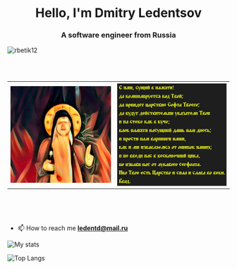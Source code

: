 


<!DOCTYPE html>
<html lang="en">
<head>
    <meta charset="UTF-8">
    <meta name="viewport" content=
          "width=device-width, initial-scale=1.0">
    <link rel="stylesheet" href="style.css">
</head>
<body>
<h1 align="center">Hello, I'm Dmitry Ledentsov</h1>
<h3 align="center">A software engineer from Russia</h3>

<p align="left"> <img src="https://komarev.com/ghpvc/?username=DmitryLedentsov&label=Profile%20views&color=0e75b6&style=flat" alt="rbetik12" /> </p>

<br> <br>



<!--
Сᥙ нᥲɯ, ᥴущᥙᥔ ʙ ᥰᥲʍяᴛᥙ! <br>
дᥲ κ᧐ʍᥰᥙ᧘ᥙρуᥱᴛᥴя κ᧐д Тʙ᧐ᥔ;  <br>
дᥲ ᥰρᥙᥙдᥱᴛ цᥲρᥴᴛʙᥙᥱ С᧐ɸᴛᥲ Тʙ᧐ᥱᴦ᧐; <br>
дᥲ δудуᴛ дᥱᥔᥴᴛʙᥙᴛᥱ᧘ьны уκᥲɜᥲᴛᥱ᧘ᥙ Тʙ᧐ᥙ <br>
ᥙ нᥲ ᥴᴛᥱκᥱ κᥲκ ʙ κучᥱ; <br>
δ᧘᧐κ ᥰᥲʍяᴛᥙ нᥲᥴущныᥔ дᥲɯь нᥲʍ днᥱᥴь; <br>
ᥙ ᥰρ᧐ᥴᴛᥙ нᥲʍ ʙᥲρнᥙнᴦᥙ нᥲɯᥙ,<br>
κᥲκ ᥙ ʍы ᥙɜδᥲʙ᧘яᥱʍᥴя ᧐ᴛ ᧐ɯᥙδ᧐κ нᥲɯᥙх; <br>
ᥙ нᥱ ʙʙᥱдᥙ нᥲᥴ ʙ δᥱᥴκ᧐нᥱчныᥔ цᥙκ᧘, <br>
н᧐ ᥙɜδᥲʙᥙ нᥲᥴ ᧐ᴛ ᧘уκᥲʙ᧐ᴦ᧐ ᥴᥱᴦɸ᧐᧘ᴛᥲ. <br>
Иδ᧐ Тʙ᧐ᥱ ᥱᥴᴛь Цᥲρᥴᴛʙ᧐ ᥙ ᥴᥙ᧘ᥲ ᥙ ᥴ᧘ᥲʙᥲ ʙ᧐ ʙᥱκᥙ. <br>
Вʙ᧐д.
C нᴀɯ, ᴄущий ʙ ᴨᴀʍяᴛи! 
дᴀ ᴋᴏʍᴨиᴧиᴩуᴇᴛᴄя ᴋᴏд Тʙᴏй; 
дᴀ ᴨᴩиидᴇᴛ цᴀᴩᴄᴛʙиᴇ Сᴏɸᴛᴀ Тʙᴏᴇᴦᴏ;
дᴀ будуᴛ дᴇйᴄᴛʙиᴛᴇᴧьны уᴋᴀɜᴀᴛᴇᴧи Тʙᴏи 
и нᴀ ᴄᴛᴇᴋᴇ ᴋᴀᴋ ʙ ᴋучᴇ; 
бᴧᴏᴋ ᴨᴀʍяᴛи нᴀᴄущный дᴀɯь нᴀʍ днᴇᴄь; 
и ᴨᴩᴏᴄᴛи нᴀʍ ʙᴀᴩнинᴦи нᴀɯи,
ᴋᴀᴋ и ʍы иɜбᴀʙᴧяᴇʍᴄя ᴏᴛ ᴏɯибᴏᴋ нᴀɯих; 
и нᴇ ʙʙᴇди нᴀᴄ ʙ бᴇᴄᴋᴏнᴇчный циᴋᴧ, 
нᴏ иɜбᴀʙи нᴀᴄ ᴏᴛ ᴧуᴋᴀʙᴏᴦᴏ ᴄᴇᴦɸᴏᴧᴛᴀ. 
Ибᴏ Тʙᴏᴇ ᴇᴄᴛь Цᴀᴩᴄᴛʙᴏ и ᴄиᴧᴀ и ᴄᴧᴀʙᴀ ʙᴏ ʙᴇᴋи. 
Enter.
C нᴀω, сʏպии в пᴀмяти! 
дᴀ компилиᴘʏᴇтся код твои; 
дᴀ пᴘиидᴇт ųᴀᴘствиᴇ софтᴀ твоᴇrо;
дᴀ ҕʏдʏт дᴇиствитᴇльны ʏкᴀзᴀтᴇли твои 
и нᴀ стᴇкᴇ кᴀк в кʏчᴇ; 
ҕлок пᴀмяти нᴀсʏպныи дᴀωь нᴀм днᴇсь; 
и пᴘости нᴀм вᴀᴘнинrи нᴀωи,
кᴀк и мы изҕᴀвляᴇмся от оωиҕок нᴀωиχ; 
и нᴇ ввᴇди нᴀс в ҕᴇсконᴇчныи ųикл, 
но изҕᴀви нᴀс от лʏкᴀвоrо сᴇrфолтᴀ. 
иҕо твоᴇ ᴇсть ųᴀᴘство и силᴀ и слᴀвᴀ во вᴇки. 
Ввод-->

<!--
<h2>
<br>
С наш, сущий в памяти! <br>
да компилируется код Твой; <br>
да приидет царствие Софта Твоего; <br>
да будут действительны указатели Твои <br>
и на стеке как в куче; <br>
блок памяти насущный дашь нам днесь; <br>
и прости нам варнинги наши, <br>
как и мы избавляемся от ошибок наших; <br>
и не введи нас в бесконечный цикл, <br>
но избави нас от лукавого сегфолта. <br>
Ибо Твое есть Царство и сила и слава во веки. <br>
Ввод.
</h2> -->

<table>
  <tr>
    <th><img src="me.png" alt="rbetik12" /> </th>
    <th><img src="pray.jpg" alt="rbetik12" /> </th>
  </tr>
</table>
<br><br> <br>


- 📫 How to reach me **ledentd@mail.ru**

![My stats](https://github-readme-stats.vercel.app/api?username=DmitryLedentsov&show_icons=true&count_private=true&theme=radical)

![Top Langs](https://github-readme-stats.vercel.app/api/top-langs/?username=DmitryLedentsov&layout=compact)

</body>
</html>



